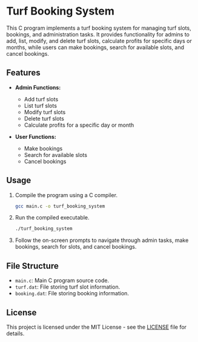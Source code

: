 # Turf Booking System

This C program implements a turf booking system for managing turf slots, bookings, and administration tasks. It provides functionality for admins to add, list, modify, and delete turf slots, calculate profits for specific days or months, while users can make bookings, search for available slots, and cancel bookings.

## Features

- **Admin Functions:**
  - Add turf slots
  - List turf slots
  - Modify turf slots
  - Delete turf slots
  - Calculate profits for a specific day or month

- **User Functions:**
  - Make bookings
  - Search for available slots
  - Cancel bookings

## Usage

1. Compile the program using a C compiler.
   ```bash
   gcc main.c -o turf_booking_system
   ```

2. Run the compiled executable.
   ```bash
   ./turf_booking_system
   ```

3. Follow the on-screen prompts to navigate through admin tasks, make bookings, search for slots, and cancel bookings.

## File Structure

- `main.c`: Main C program source code.
- `turf.dat`: File storing turf slot information.
- `booking.dat`: File storing booking information.

## License

This project is licensed under the MIT License - see the [LICENSE](LICENSE) file for details.

